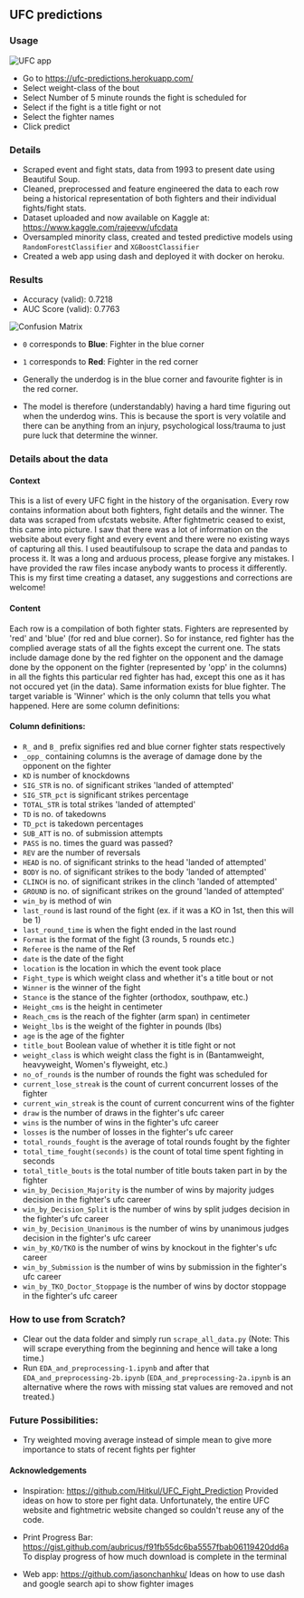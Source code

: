 ## UFC predictions


### Usage

![UFC app](https://github.com/WarrierRajeev/UFC-Predictions/blob/master/ufc-app.png)

- Go to https://ufc-predictions.herokuapp.com/
- Select weight-class of the bout
- Select Number of 5 minute rounds the fight is scheduled for
- Select if the fight is a title fight or not
- Select the fighter names
- Click predict

### Details

- Scraped event and fight stats, data from 1993 to present date using Beautiful Soup.
- Cleaned, preprocessed and feature engineered the data to each row being a historical representation of both fighters and their individual fights/fight stats.
- Dataset uploaded and now available on Kaggle at: https://www.kaggle.com/rajeevw/ufcdata
- Oversampled minority class, created and tested predictive models using `RandomForestClassifier` and `XGBoostClassifier`
- Created a web app using dash and deployed it with docker on heroku.

### Results

- Accuracy (valid): 0.7218
- AUC Score (valid): 0.7763

![Confusion Matrix](https://github.com/WarrierRajeev/UFC-Predictions/blob/master/conf-matrix.png)

- `0` corresponds to **Blue**: Fighter in the blue corner
- `1` corresponds to **Red**: Fighter in the red corner

- Generally the underdog is in the blue corner and favourite fighter is in the red corner.
- The model is therefore (understandably) having a hard time figuring out when the underdog wins. This is because the sport is very volatile and there can be anything from an injury, psychological loss/trauma to just pure luck that determine the winner.

### Details about the data

#### Context

This is a list of every UFC fight in the history of the organisation. Every row contains information about both fighters, fight details and the winner. The data was scraped from ufcstats website. After fightmetric ceased to exist, this came into picture. I saw that there was a lot of information on the website about every fight and every event and there were no existing ways of capturing all this. I used beautifulsoup to scrape the data and pandas to process it. It was a long and arduous process, please forgive any mistakes. I have provided the raw files incase anybody wants to process it differently. This is my first time creating a dataset, any suggestions and corrections are welcome!

#### Content

Each row is a compilation of both fighter stats. Fighters are represented by 'red' and 'blue' (for red and blue corner). So for instance, red fighter has the complied average stats of all the fights except the current one. The stats include damage done by the red fighter on the opponent and the damage done by the opponent on the fighter (represented by 'opp' in the columns) in all the fights this particular red fighter has had, except this one as it has not occured yet (in the data). Same information exists for blue fighter. The target variable is 'Winner' which is the only column that tells you what happened.
Here are some column definitions:

#### Column definitions:

- `R_` and `B_` prefix signifies red and blue corner fighter stats respectively
- `_opp_` containing columns is the average of damage done by the opponent on the fighter
- `KD` is number of knockdowns
- `SIG_STR` is no. of significant strikes 'landed of attempted'
- `SIG_STR_pct` is significant strikes percentage
- `TOTAL_STR` is total strikes 'landed of attempted'
- `TD` is no. of takedowns
- `TD_pct` is takedown percentages
- `SUB_ATT` is no. of submission attempts
- `PASS` is no. times the guard was passed?
- `REV` are the number of reversals
- `HEAD` is no. of significant strinks to the head 'landed of attempted'
- `BODY` is no. of significant strikes to the body 'landed of attempted'
- `CLINCH` is no. of significant strikes in the clinch 'landed of attempted'
- `GROUND` is no. of significant strikes on the ground 'landed of attempted'
- `win_by` is method of win
- `last_round` is last round of the fight (ex. if it was a KO in 1st, then this will be 1)
- `last_round_time` is when the fight ended in the last round
- `Format` is the format of the fight (3 rounds, 5 rounds etc.)
- `Referee` is the name of the Ref
- `date` is the date of the fight
- `location` is the location in which the event took place
- `Fight_type` is which weight class and whether it's a title bout or not
- `Winner` is the winner of the fight
- `Stance` is the stance of the fighter (orthodox, southpaw, etc.)
- `Height_cms` is the height in centimeter
- `Reach_cms` is the reach of the fighter (arm span) in centimeter
- `Weight_lbs` is the weight of the fighter in pounds (lbs)
- `age` is the age of the fighter
- `title_bout` Boolean value of whether it is title fight or not
- `weight_class` is which weight class the fight is in (Bantamweight, heavyweight, Women's flyweight, etc.)
- `no_of_rounds` is the number of rounds the fight was scheduled for
- `current_lose_streak` is the count of current concurrent losses of the fighter
- `current_win_streak` is the count of current concurrent wins of the fighter
- `draw` is the number of draws in the fighter's ufc career
- `wins` is the number of wins in the fighter's ufc career
- `losses` is the number of losses in the fighter's ufc career
- `total_rounds_fought` is the average of total rounds fought by the fighter
- `total_time_fought(seconds)` is the count of total time spent fighting in seconds
- `total_title_bouts` is the total number of title bouts taken part in by the fighter
- `win_by_Decision_Majority` is the number of wins by majority judges decision in the fighter's ufc career
- `win_by_Decision_Split` is the number of wins by split judges decision in the fighter's ufc career
- `win_by_Decision_Unanimous` is the number of wins by unanimous judges decision in the fighter's ufc career
- `win_by_KO/TKO` is the number of wins by knockout in the fighter's ufc career
- `win_by_Submission` is the number of wins by submission in the fighter's ufc career
- `win_by_TKO_Doctor_Stoppage` is the number of wins by doctor stoppage in the fighter's ufc career

### How to use from Scratch?

- Clear out the data folder and simply run `scrape_all_data.py` (Note: This will scrape everything from the beginning and hence will take a long time.)
- Run `EDA_and_preprocessing-1.ipynb` and after that `EDA_and_preprocessing-2b.ipynb` (`EDA_and_preprocessing-2a.ipynb` is an alternative where the rows with missing stat values are removed and not treated.)

### Future Possibilities:

- Try weighted moving average instead of simple mean to give more importance to stats of recent fights per fighter

#### Acknowledgements

- Inspiration: https://github.com/Hitkul/UFC_Fight_Prediction 
Provided ideas on how to store per fight data. Unfortunately, the entire UFC website and fightmetric website changed so couldn't reuse any of the code.

- Print Progress Bar: https://gist.github.com/aubricus/f91fb55dc6ba5557fbab06119420dd6a
To display progress of how much download is complete in the terminal

- Web app: https://github.com/jasonchanhku/
Ideas on how to use dash and google search api to show fighter images
